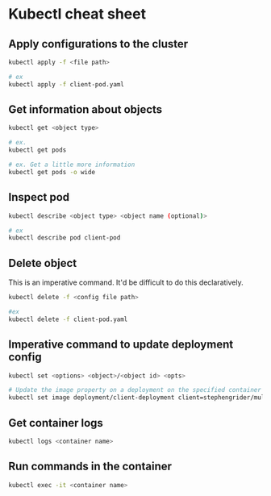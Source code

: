 # Kubectl cheat sheet

## Apply configurations to the cluster
```bash
kubectl apply -f <file path>

# ex
kubectl apply -f client-pod.yaml
```

## Get information about objects
```bash
kubectl get <object type>

# ex.
kubectl get pods

# ex. Get a little more information
kubectl get pods -o wide
```

## Inspect pod
```bash
kubectl describe <object type> <object name (optional)>

# ex
kubectl describe pod client-pod
```

## Delete object
This is an imperative command. It'd be difficult to do this declaratively.

```bash
kubectl delete -f <config file path>

#ex
kubectl delete -f client-pod.yaml
```

## Imperative command to update deployment config
```bash
kubectl set <options> <object>/<object id> <opts>

# Update the image property on a deployment on the specified container (name in the spec for the deployment)
kubectl set image deployment/client-deployment client=stephengrider/multi-client:v5
```

## Get container logs
```bash
kubectl logs <container name>
```

## Run commands in the container
```bash
kubectl exec -it <container name>
```